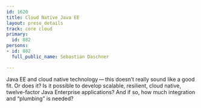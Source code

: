 ```yaml
---
id: 1620
title: Cloud Native Java EE
layout: preso_details
track: core cloud
primary:
  id: 882
persons:
- id: 882
  full_public_name: Sebastian Daschner

---
```

Java EE and cloud native technology — this doesn’t really
sound like a good fit. Or does it? Is it possible to develop scalable,
resilient, cloud native, twelve-factor Java Enterprise applications? And
if so, how much integration and “plumbing” is needed?